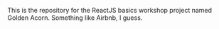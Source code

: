 This is the repository for the ReactJS basics workshop project named Golden Acorn. Something like Airbnb, I guess.